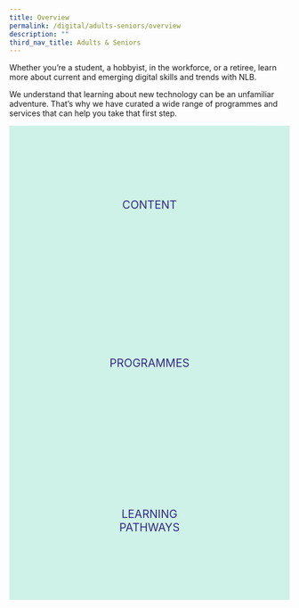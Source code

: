```yaml
---
title: Overview
permalink: /digital/adults-seniors/overview
description: ""
third_nav_title: Adults & Seniors
---
```

<style type="text/css">
/* Click Box */
.clickbox { display: block; position: relative; width: 100%; padding-bottom: 56.25%; background-color: transparent; }
.clickbox span { padding: .5rem; }
.clickbox a { position: absolute; display: flex; width: 100%; height: 100%; align-items: center; justify-content: center; font-size: 1.25rem; text-align: center; text-decoration: none; text-transform: uppercase; }
.clickbox a:focus,
.clickbox a:hover { text-decoration: none; }

/* Indigo Sky */
.clickbox.is-sky-indigo { background-color: #cff2e8; color: #322987; }
.clickbox.is-sky-indigo a { color: #322987; }
.clickbox.is-sky-indigo a:focus,
.clickbox.is-sky-indigo a:hover { background-color: #322987; color: #cff2e8; }
</style>
Whether you’re a student, a hobbyist, in the workforce, or a retiree, learn more about current and emerging digital skills and trends with NLB. 

We understand that learning about new technology can be an unfamiliar adventure. That’s why we have curated a wide range of programmes and services that can help you take that first step. 

<div class="row is-multiline">
  <div class="col is-one-third">
    <div class="clickbox is-sky-indigo">
      <a href="/digital/adults-seniors/content">
        <span>Content</span>
      </a>
    </div>
  </div>
  <div class="col is-one-third">
    <div class="clickbox is-sky-indigo">
      <a href="/digital/adults-seniors/programmes">
        <span>Programmes</span>
      </a>
    </div>
  </div>
  <div class="col is-one-third">
    <div class="clickbox is-sky-indigo">
      <a href="/digital/adults-seniors/learning-pathways">
        <span>Learning<br>Pathways</span>
      </a>
    </div>
  </div>
</div>
